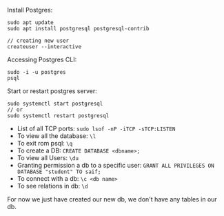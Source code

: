 Install Postgres:

```
sudo apt update
sudo apt install postgresql postgresql-contrib

// creating new user
createuser --interactive

```

Accessing Postgres CLI:

```
sudo -i -u postgres
psql
```

Start or restart postgres server:

```
sudo systemctl start postgresql
// or
sudo systemctl restart postgresql
```

- List of all TCP ports: `sudo lsof -nP -iTCP -sTCP:LISTEN`
- To view all the database: `\l`
- To exit rom psql: `\q`
- To create a DB: `CREATE DATABASE <dbname>;`
- To view all Users: `\du`
- Granting permission a db to a specific user: `GRANT ALL PRIVILEGES ON DATABASE "student" TO saif;`
- To connect with a db: `\c <db name>`
- To see relations in db: `\d`

For now we just have created our new db, we don't have any tables in our db.
